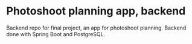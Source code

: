 # Photoshoot planning app, backend
Backend repo for final project, an app for photoshoot planning. Backend done with Spring Boot and PostgreSQL. 
